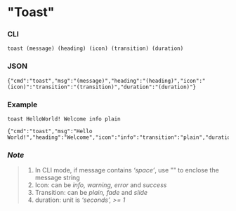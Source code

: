 # "Toast"

### CLI

```text
toast (message) (heading) (icon) (transition) (duration)
```

### JSON

```text
{"cmd":"toast","msg":"(message)","heading":"(heading)","icon":"(icon)":"transition":"(transition)","duration":"(duration)"}
```

### Example

```text
toast HelloWorld! Welcome info plain
```

```text
{"cmd":"toast","msg":"Hello World!","heading":"Welcome","icon":"info":"transition":"plain","duration":"5"}
```

### _Note_

> 1. In CLI mode, if message contains _‘space’_, use "" to enclose the message string 
> 2. Icon: can be _info, warning, error_ and _success_
> 3. Transition: can be _plain, fade_ and _slide_
> 4. duration: unit is _‘seconds’, &gt;= 1_



